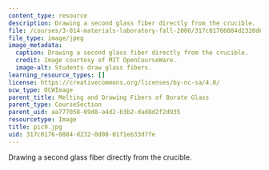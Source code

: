 ```yaml
---
content_type: resource
description: Drawing a second glass fiber directly from the crucible.
file: /courses/3-014-materials-laboratory-fall-2006/317c01760884d2320d0801f1eb33d7fe_pic9.jpg
file_type: image/jpeg
image_metadata:
  caption: Drawing a second glass fiber directly from the crucible.
  credit: Image courtesy of MIT OpenCourseWare.
  image-alt: Students draw glass fibers.
learning_resource_types: []
license: https://creativecommons.org/licenses/by-nc-sa/4.0/
ocw_type: OCWImage
parent_title: Melting and Drawing Fibers of Borate Glass
parent_type: CourseSection
parent_uid: aa777058-89d8-a4d2-b3b2-dad8d2f2d935
resourcetype: Image
title: pic9.jpg
uid: 317c0176-0884-d232-0d08-01f1eb33d7fe
---
```

Drawing a second glass fiber directly from the crucible.